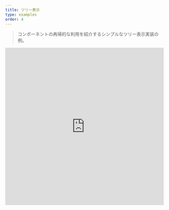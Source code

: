 ```yaml
---
title: ツリー表示
type: examples
order: 4
---
```


> コンポーネントの再帰的な利用を紹介するシンプルなツリー表示実装の例。

<iframe width="100%" height="500" src="https://jsfiddle.net/yyx990803/rp2dn0uh/embedded/result,html,js,css" allowfullscreen="allowfullscreen" frameborder="0"></iframe>
